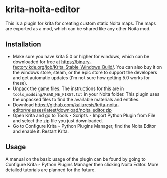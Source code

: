 # krita-noita-editor
This is a plugin for krita for creating custom static Noita maps. The maps are exported as a mod, which can be shared like any other Noita mod.

## Installation
* Make sure you have krita 5.0 or higher for windows, which can be downloaded for free at https://binary-factory.kde.org/job/Krita_Stable_Windows_Build/. You can also buy it on the windows store, steam, or the epic store to support the developers and get automatic updates (I'm not sure how getting 5.0 works for these).
* Unpack the game files. The instructions for this are in `tools_modding/READ_ME_FIRST.txt` in your Noita folder. This plugin uses the unpacked files to find the available materials and entities.
* Download https://github.com/kaliuresis/krita-noita-editor/releases/latest/download/noita_editor.zip
* Open Krita and go to Tools ‣ Scripts ‣ Import Python Plugin from File and select the zip file you just downloaded.
* Go to Configure Krita ‣ Python Plugins Manager, find the Noita Editor and enable it. Restart Krita.

## Usage
A manual on the basic usage of the plugin can be found by going to Configure Krita ‣ Python Plugins Manager then clicking Noita Editor.
More detailed tutorials are planned for the future.

